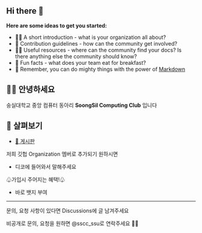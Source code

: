 ## Hi there 👋

**Here are some ideas to get you started:**

- 🙋‍♀️ A short introduction - what is your organization all about?
- 🌈 Contribution guidelines - how can the community get involved?
- 👩‍💻 Useful resources - where can the community find your docs? Is there anything else the community should know?
- 🍿 Fun facts - what does your team eat for breakfast?
- 🧙 Remember, you can do mighty things with the power of [Markdown](https://docs.github.com/github/writing-on-github/getting-started-with-writing-and-formatting-on-github/basic-writing-and-formatting-syntax)



## 👋🏻 안녕하세요

숭실대학교 중앙 컴퓨터 동아리 **SoongSil Computing Club** 입니다


## 👀 살펴보기

- [💬 게시판](https://github.com/orgs/SSCC-space/discussions)

저희 깃헙 Organization 멤버로 추가되기 원하시면
 - 디코에 들어와서 말해주세요

♧가입시 주어지는 혜택!♧
- 바로 뱃지 부여


------------

문의, 요청 사항이 있다면 Discussions에 글 남겨주세요

비공개로 문의, 요청을 원하면 @sscc_ssu로 연락주세요 🏄‍♂️
